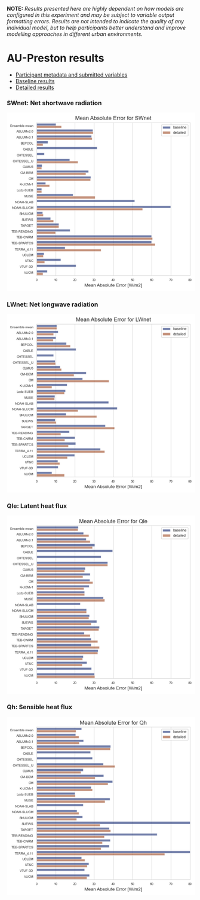
**NOTE:** *Results presented here are highly dependent on how models are configured in this experiment and may be subject to variable output formatting errors. Results are not intended to indicate the quality of any individual model, but to help participants better understand and improve modelling approaches in different urban environments.*


# AU-Preston results

 - [Participant metadata and submitted variables](../modelattrs/index.md)
 - [Baseline results](../baseline/index.md)
 - [Detailed results](../detailed/index.md)

### <a name="swnet"></a>SWnet: Net shortwave radiation
[![SWnet](AU-Preston_SWnet_MAE.png)](AU-Preston_SWnet_MAE.png)

### <a name="lwnet"></a>LWnet: Net longwave radiation
[![LWnet](AU-Preston_LWnet_MAE.png)](AU-Preston_LWnet_MAE.png)

### <a name="qle"></a>Qle: Latent heat flux
[![Qle](AU-Preston_Qle_MAE.png)](AU-Preston_Qle_MAE.png)

### <a name="qh"></a>Qh: Sensible heat flux
[![Qh](AU-Preston_Qh_MAE.png)](AU-Preston_Qh_MAE.png)
